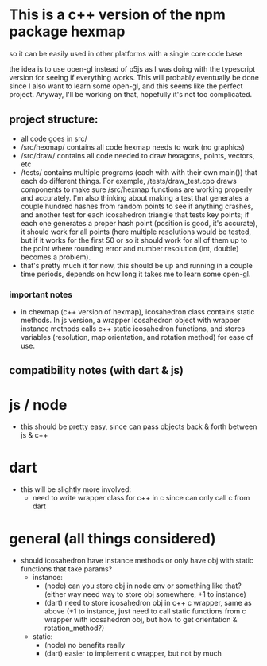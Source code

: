 # This is a c++ version of the npm package hexmap

so it can be easily used in other platforms with a single core code base

the idea is to use open-gl instead of p5js as I was doing with the typescript version for seeing if everything works. This will probably eventually be done since I also want to learn some open-gl, and this seems like the perfect project. Anyway, I'll be working on that, hopefully it's not too complicated.

## project structure:

- all code goes in src/
- /src/hexmap/ contains all code hexmap needs to work (no graphics)
- /src/draw/ contains all code needed to draw hexagons, points, vectors, etc
- /tests/ contains multiple programs (each with with their own main()) that each do different things. For example, /tests/draw_test.cpp draws components to make sure /src/hexmap functions are working properly and accurately. I'm also thinking about making a test that generates a couple hundred hashes from random points to see if anything crashes, and another test for each icosahedron triangle that tests key points; if each one generates a proper hash point (position is good, it's accurate), it should work for all points (here multiple resolutions would be tested, but if it works for the first 50 or so it should work for all of them up to the point where rounding error and number resolution (int, double) becomes a problem).
- that's pretty much it for now, this should be up and running in a couple time periods, depends on how long it takes me to learn some open-gl.

### important notes

- in chexmap (c++ version of hexmap), icosahedron class contains static methods. In js version, a wrapper Icosahedron object with wrapper instance methods calls c++ static icosahedron functions, and stores variables (resolution, map orientation, and rotation method) for ease of use.

## compatibility notes (with dart & js)

# js / node

- this should be pretty easy, since can pass objects back & forth between js & c++

# dart

- this will be slightly more involved:
  - need to write wrapper class for c++ in c since can only call c from dart

# general (all things considered)

- should icosahedron have instance methods or only have obj with static functions that take params?
  - instance:
    - (node) can you store obj in node env or something like that? (either way need way to store obj somewhere, +1 to instance)
    - (dart) need to store icosahedron obj in c++ c wrapper, same as above (+1 to instance, just need to call static functions from c wrapper with icosahedron obj, but how to get orientation & rotation_method?)
  - static:
    - (node) no benefits really
    - (dart) easier to implement c wrapper, but not by much
